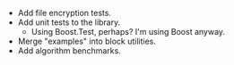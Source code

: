 * Add file encryption tests.
* Add unit tests to the library.
  * Using Boost.Test, perhaps? I'm using Boost anyway.
* Merge "examples" into block utilities.
* Add algorithm benchmarks.
